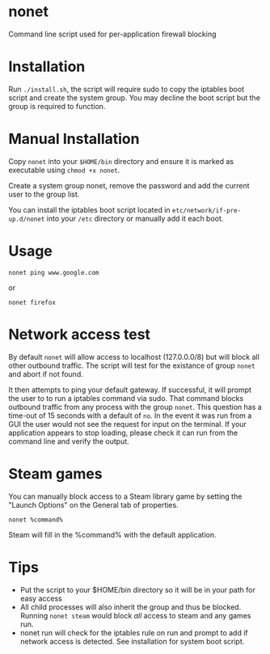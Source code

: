 # nonet
Command line script used for per-application firewall blocking

# Installation
Run `./install.sh`, the script will require sudo to copy the iptables boot script and create the system group.  You may decline the boot script but the group is required to function.

# Manual Installation
Copy `nonet` into your `$HOME/bin` directory and ensure it is marked as executable using `chmod +x nonet`.

Create a system group nonet, remove the password and add the current user to the group list.

You can install the iptables boot script located in `etc/network/if-pre-up.d/nonet` into your `/etc` directory or manually add it each boot.  

# Usage
`nonet ping www.google.com`

or 

`nonet firefox`

# Network access test
By default `nonet` will allow access to localhost (127.0.0.0/8) but will block all other outbound traffic.  The script will test for the existance of group `nonet` and abort if not found.  

It then attempts to ping your default gateway.  If successful, it will prompt the user to to run a iptables command via sudo.  That command blocks outbound traffic from any process with the group `nonet`.   This question has a time-out of 15 seconds with a default of `no`. In the event it was run from a GUI the user would not see the request for input on the terminal.  If your application appears to stop loading, please check it can run from the command line and verify the output. 

# Steam games 
You can manually block access to a Steam library game by setting the "Launch Options" on the General tab of properties.

`nonet %command%`

Steam will fill in the %command% with the default application.  

# Tips
- Put the script to your $HOME/bin directory so it will be in your path for easy access
- All child processes will also inherit the group and thus be blocked.  Running `nonet steam` would block *all* access to steam and any games run.
- nonet run will check for the iptables rule on run and prompt to add if network access is detected.  See installation for system boot script. 
